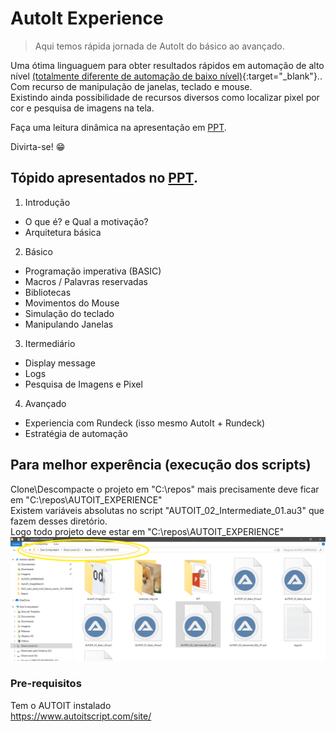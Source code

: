 # AutoIt Experience
> Aqui temos rápida jornada de AutoIt do básico ao avançado.

Uma ótima linguaguem para obter resultados rápidos em automação de alto nível [(totalmente diferente de automação de baixo nível)](https://becode.com.br/linguagens-alto-nivel-x-baixo-nivel/){:target="_blank"}..<br/>
Com recurso de manipulação de janelas, teclado e mouse.<br/>
Existindo ainda possibilidade de recursos diversos como localizar pixel por cor e pesquisa de imagens na tela.

Faça uma leitura dinâmica na apresentação em [PPT](PPT).

Divirta-se! :grin:

## Tópido apresentados no [PPT](PPT).

1. Introdução
 - O que é? e Qual a motivação?
 - Arquitetura básica
2. Básico
 - Programação imperativa (BASIC)
 - Macros / Palavras reservadas
 - Bibliotecas
 - Movimentos do Mouse
 - Simulação do teclado
 - Manipulando Janelas
3. Itermediário
 - Display message
 - Logs
 - Pesquisa de Imagens e Pixel
4. Avançado
 - Experiencia com Rundeck (isso mesmo AutoIt + Rundeck)
 - Estratégia de automação
 

## Para melhor experência (execução dos scripts)
Clone\Descompacte o projeto em "C:\repos\" mais precisamente deve ficar em "C:\repos\AUTOIT_EXPERIENCE" <br/>
Existem variáveis absolutas no script "AUTOIT_02_Intermediate_01.au3" que fazem desses diretório.<br/>
Logo todo projeto deve estar em "C:\repos\AUTOIT_EXPERIENCE"
![Alt text](img_c_repos_folder.png?raw=true "Title")

### Pre-requisitos

Tem o AUTOIT instalado <br/>
https://www.autoitscript.com/site/

